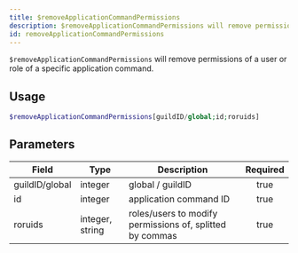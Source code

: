 ```yaml
---
title: $removeApplicationCommandPermissions
description: $removeApplicationCommandPermissions will remove permissions of a user or role of a specific application command.
id: removeApplicationCommandPermissions
---
```


`$removeApplicationCommandPermissions` will remove permissions of a user or role of a specific application command.

## Usage

```php
$removeApplicationCommandPermissions[guildID/global;id;roruids]
```

## Parameters 

| Field          | Type            | Description                                              | Required |
|----------------|-----------------|----------------------------------------------------------|:--------:|
| guildID/global | integer         | global / guildID                                         |   true   |
| id             | integer         | application command ID                                   |   true   |
| roruids        | integer, string | roles/users to modify permissions of, splitted by commas |   true   |
